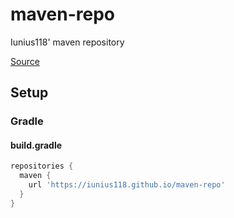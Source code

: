 # maven-repo
Iunius118' maven repository

[Source](https://github.com/Iunius118/maven-repo)

## Setup
### Gradle
#### build.gradle
```gradle
repositories {
  maven {
    url 'https://iunius118.github.io/maven-repo'
  }
}
```
